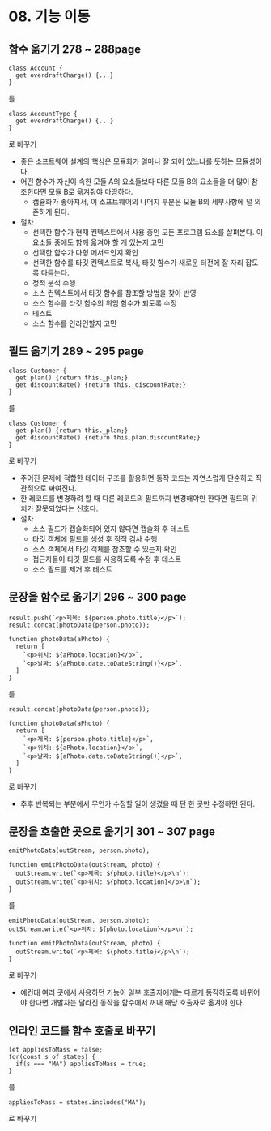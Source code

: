 # 08. 기능 이동

## 함수 옮기기 278 ~ 288page
```
class Account {
  get overdraftCharge() {...}
}
```
를
```
class AccountType {
  get overdraftCharge() {...}
}
```
로 바꾸기 

- 좋은 소프트웨어 설계의 핵심은 모듈화가 얼마나 잘 되어 있느냐를 뜻하는 모듈성이다.
- 어떤 함수가 자신이 속한 모듈 A의 요소들보다 다른 모듈 B의 요소들을 더 많이 참조한다면 모듈 B로 옮겨줘야 마땅하다.
  - 캡슐화가 좋아져서, 이 소프트웨어의 나머지 부분은 모듈 B의 세부사항에 덜 의존하게 된다.
- 절차
  - 선택한 함수가 현재 컨텍스트에서 사용 중인 모든 프로그램 요소를 살펴본다. 이 요소들 중에도 함께 옮겨야 할 게 있는지 고민
  - 선택한 함수가 다형 메서드인지 확인
  - 선택한 함수를 타깃 컨텍스트로 복사, 타깃 함수가 새로운 터전에 잘 자리 잡도록 다듬는다.
  - 정적 분석 수행
  - 소스 컨텍스트에서 타깃 함수를 참조할 방법을 찾아 반영
  - 소스 함수를 타깃 함수의 위임 함수가 되도록 수정
  - 테스트
  - 소스 함수를 인라인할지 고민 

## 필드 옮기기 289 ~ 295 page
```
class Customer {
  get plan() {return this._plan;}
  get discountRate() {return this._discountRate;}
}
```
를
```
class Customer {
  get plan() {return this._plan;}
  get discountRate() {return this.plan.discountRate;}
}
```
로 바꾸기
- 주어진 문제에 적합한 데이터 구조를 활용하면 동작 코드는 자연스럽게 단순하고 직관적으로 짜여진다. 
- 한 레코드를 변경하려 할 때 다른 레코드의 필드까지 변경해야만 한다면 필드의 위치가 잘못되었다는 신호다. 
- 절차
  - 소스 필드가 캡슐화되어 있지 않다면 캡슐화 후 테스트
  - 타깃 객체에 필드를 생성 후 정적 검사 수행
  - 소스 객체에서 타깃 객체를 참조할 수 있는지 확인
  - 접근자들이 타깃 필드를 사용하도록 수정 후 테스트
  - 소스 필드를 제거 후 테스트 

## 문장을 함수로 옮기기 296 ~ 300 page 
```
result.push(`<p>제목: ${person.photo.title}</p>`);
result.concat(photoData(person.photo));

function photoData(aPhoto) {
  return [
    `<p>위치: ${aPhoto.location}</p>`,
    `<p>날짜: ${aPhoto.date.toDateString()}</p>`,
  ]
}
```
를
```
result.concat(photoData(person.photo));

function photoData(aPhoto) {
  return [
    `<p>제목: ${person.photo.title}</p>`,
    `<p>위치: ${aPhoto.location}</p>`,
    `<p>날짜: ${aPhoto.date.toDateString()}</p>`,
  ]
}
```
로 바꾸기
- 추후 반복되는 부분에서 무언가 수정할 일이 생겼을 때 단 한 곳만 수정하면 된다. 

## 문장을 호출한 곳으로 옮기기 301 ~ 307 page
```
emitPhotoData(outStream, person.photo);

function emitPhotoData(outStream, photo) {
  outStream.write(`<p>제목: ${photo.title}</p>\n`);
  outStream.write(`<p>위치: ${photo.location}</p>\n`);
}
```
를
```
emitPhotoData(outStream, person.photo);
outStream.write(`<p>위치: ${photo.location}</p>\n`);

function emitPhotoData(outStream, photo) {
  outStream.write(`<p>제목: ${photo.title}</p>\n`);
}
```
로 바꾸기

- 예컨대 여러 곳에서 사용하던 기능이 일부 호출자에게는 다르게 동작하도록 바뀌어야 한다면 개발자는 달라진 동작을 함수에서 꺼내 해당 호출자로 옮겨야 한다.

## 인라인 코드를 함수 호출로 바꾸기 
```
let appliesToMass = false;
for(const s of states) {
  if(s === "MA") appliesToMass = true;
}
```
를

```
appliesToMass = states.includes("MA");
```
로 바꾸기
